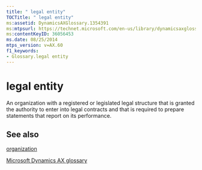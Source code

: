 ```yaml
---
title: " legal entity"
TOCTitle: " legal entity"
ms:assetid: DynamicsAXGlossary.1354391
ms:mtpsurl: https://technet.microsoft.com/en-us/library/dynamicsaxglossary.1354391(v=AX.60)
ms:contentKeyID: 36056453
ms.date: 08/25/2014
mtps_version: v=AX.60
f1_keywords:
- Glossary.legal entity
---
```


# legal entity

An organization with a registered or legislated legal structure that is granted the authority to enter into legal contracts and that is required to prepare statements that report on its performance.

## See also

[organization](organization.md)

[Microsoft Dynamics AX glossary](glossary/microsoft-dynamics-ax-glossary.md)

  


